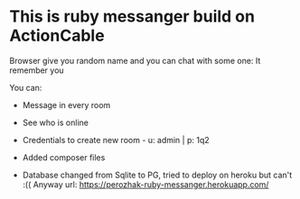 # This is ruby messanger build on ActionCable

Browser give you random name and you can chat with some one:
It remember you

You can:
* Message in every room 

* See who is online

* Credentials to create new room - u: admin | p: 1q2

* Added composer files

* Database changed from Sqlite to PG, tried to deploy on heroku  but can't :(( Anyway url: https://perozhak-ruby-messanger.herokuapp.com/

